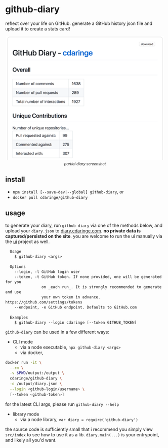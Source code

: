 # github-diary

reflect over your life on GitHub. generate a GitHub history json file and upload it to create a stats card!

<div width='100%' style='text-align: center;'>
  <img src='https://github.com/cdaringe/github-diary/blob/master/packages/diary/img/screenshot.png?raw=true' width='500px' /><br/>
  <small><i><caption>partial diary screenshot</caption></i></small>
</div>

## install

- `npm install [--save-dev|--global] github-diary`, or
- `docker pull cdaringe/github-diary`

## usage

to generate your diary, run `github-diary` via one of the methods below, and
upload your `diary.json` to [diary.cdaringe.com](https://diary.cdaringe.com). **no private data is captured/persisted on the site**. you are welcome to run the ui manually via the [ui](https://github.com/cdaringe/github-diary/tree/master/packages/ui) project as well.

```
  Usage
    $ github-diary <args>

  Options
    --login, -l GitHub login user
    --token, -t GitHub token. If none provided, one will be generated for you
                on _each run_. It is strongly recommended to generate and use
                your own token in advance.  https://github.com/settings/tokens
    --endpoint, -e GitHub endpoint. Defaults to GitHub.com

  Examples
    $ github-diary --login cdaringe [--token GITHUB_TOKEN]
```

`github-diary` can be used in a few different ways:

- CLI mode
  - via a node executable, `npx github-diary <args>`
  - via docker,

```sh
docker run -it \
  --rm \
  -v $PWD/output:/output \
  cdaringe/github-diary \
  -o /output/diary.json \
  --login <github-login/username> \
  [--token <github-token>]
```

for the latest CLI args, please run `github-diary --help`

- library mode
  - via a node library, `var diary = require('github-diary')`

the source code is sufficiently small that i recommend you simply view `src/index`
to see how to use it as a lib.  `diary.main(...)` is your entrypoint, and likely all you'd want.

